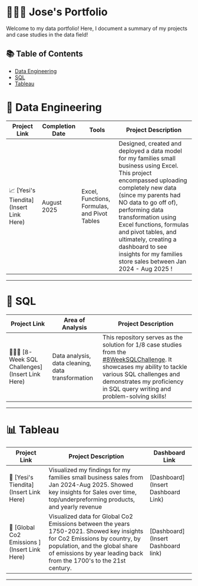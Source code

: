 # 👨🏽‍🦱 Jose's Portfolio

Welcome to my data portfolio! Here, I document a summary of my projects and case studies in the data field!

## 📚 Table of Contents
- [Data Engineering](#data-engineering)
- [SQL](#sql)
- [Tableau](#tableau)

# 🧬 Data Engineering

| Project Link | Completion Date | Tools | Project Description | 
|---|---|---|---|
| 📈 [Yesi's Tiendita](Insert Link Here) | August 2025 | Excel, Functions, Formulas, and Pivot Tables | Designed, created and deployed a data model for my families small business using Excel. This project encompassed uploading completely new data (since my parents had NO data to go off of), performing data transformation using Excel functions, formulas and pivot tables, and ultimately, creating a dashboard to see insights for my families store sales between Jan 2024 - Aug 2025 ! |

***

# 👾 SQL

| Project Link | Area of Analysis | Project Description | 
|---|---|---|
| 👨🏽‍💻 [8-Week SQL Challenges](Insert Link Here) | Data analysis, data cleaning, data transformation | This repository serves as the solution for 1/8 case studies from the [#8WeekSQLChallenge](https://8weeksqlchallenge.com). It showcases my ability to tackle various SQL challenges and demonstrates my proficiency in SQL query writing and problem-solving skills! | 

***

# 📊 Tableau

| Project Link | Project Description | Dashboard Link |
|---|---|---|
| 🏡 [Yesi's Tiendita](Insert Link Here) | Visualized my findings for my families small business sales from Jan 2024-Aug 2025. Showed key insights for Sales over time, top/underpreforming products, and yearly revenue| [Dashboard](Insert Dashboard Link) |
| 🦠 [Global Co2 Emissions ](Insert Link Here) | Visualized data for Global Co2 Emissions between the years 1750-2021. Showed key insights for Co2 Emissions by country, by population, and the global share of emissions by year leading back from the 1700's to the 21st century. | [Dashboard](Insert Dashboard link) |

***

